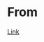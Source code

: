 <h1>From</h1>

<a href="https://dev.to/teyim/effortless-testing-setup-for-react-with-vite-typescript-jest-and-react-testing-library-1c48">Link</a>
